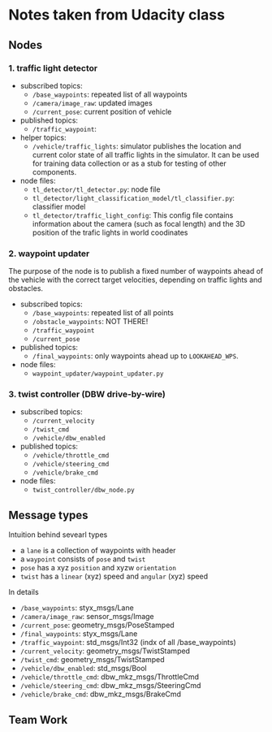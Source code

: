 # Notes taken from Udacity class

## Nodes

### 1. traffic light detector
- subscribed topics:
	- `/base_waypoints`: repeated list of all waypoints
	- `/camera/image_raw`: updated images
	- `/current_pose`: current position of vehicle
- published topics:
	- `/traffic_waypoint`: 
- helper topics:
	- `/vehicle/traffic_lights`: simulator publishes the location and current color state of all traffic lights in the simulator. It can be used for training data collection or as a stub for testing of other components.
- node files:
	- `tl_detector/tl_detector.py`: node file
	- `tl_detector/light_classification_model/tl_classifier.py`: classifier model
	- `tl_detector/traffic_light_config`: This config file contains information about the camera (such as focal length) and the 3D position of the trafic lights in world coodinates

### 2. waypoint updater

The purpose of the node is to publish a fixed number of waypoints ahead of the vehicle with the correct target velocities, depending on traffic lights and obstacles.

- subscribed topics:
	- `/base_waypoints`: repeated list of all points
	- `/obstacle_waypoints`: NOT THERE!
	- `/traffic_waypoint`
	- `/current_pose`
- published topics:
	- `/final_waypoints`: only waypoints ahead up to `LOOKAHEAD_WPS`.
- node files:
	- `waypoint_updater/waypoint_updater.py`

### 3. twist controller (DBW drive-by-wire)
- subscribed topics:
	- `/current_velocity`
	- `/twist_cmd`
	- `/vehicle/dbw_enabled`
- published topics:
	- `/vehicle/throttle_cmd`
	- `/vehicle/steering_cmd`
	- `/vehicle/brake_cmd`
- node files:
	- `twist_controller/dbw_node.py`

## Message types

Intuition behind sevearl types
- a `lane` is a collection of waypoints with header
- a `waypoint` consists of `pose` and `twist`
- `pose` has a xyz `position` and xyzw `orientation`
- `twist` has a `linear` (xyz) speed and `angular` (xyz) speed

In details

- `/base_waypoints`: styx_msgs/Lane
- `/camera/image_raw`: sensor_msgs/Image
- `/current_pose`: geometry_msgs/PoseStamped
- `/final_waypoints`: styx_msgs/Lane
- `/traffic_waypoint`: std_msgs/Int32 (indx of all /base_waypoints)
- `/current_velocity`: geometry_msgs/TwistStamped
- `/twist_cmd`: geometry_msgs/TwistStamped
- `/vehicle/dbw_enabled`: std_msgs/Bool
- `/vehicle/throttle_cmd`: dbw_mkz_msgs/ThrottleCmd
- `/vehicle/steering_cmd`: dbw_mkz_msgs/SteeringCmd
- `/vehicle/brake_cmd`: dbw_mkz_msgs/BrakeCmd

## Team Work


